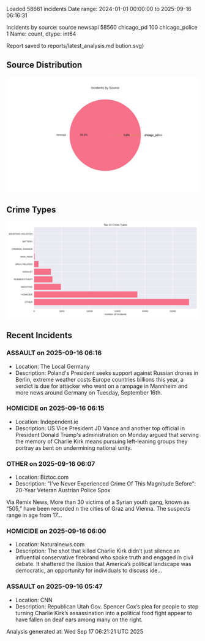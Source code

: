 
Loaded 58661 incidents
Date range: 2024-01-01 00:00:00 to 2025-09-16 06:16:31

Incidents by source:
source
newsapi           58560
chicago_pd          100
chicago_police        1
Name: count, dtype: int64

Report saved to reports/latest_analysis.md
bution.svg)

## Source Distribution
![Source Distribution](images/source_distribution.svg)

## Crime Types
![Crime Types](images/crime_types.svg)

## Recent Incidents

### ASSAULT on 2025-09-16 06:16
- Location: The Local Germany
- Description: Poland's President seeks support against Russian drones in Berlin, extreme weather costs Europe countries billions this year, a verdict is due for attacker who went on a rampage in Mannheim and more news around Germany on Tuesday, September 16th.


### HOMICIDE on 2025-09-16 06:15
- Location: Independent.ie
- Description: US Vice President JD Vance and another top official in President Donald Trump's administration on Monday argued that serving the memory of Charlie Kirk means pursuing left-leaning groups they portray as bent on undermining national unity.


### OTHER on 2025-09-16 06:07
- Location: Biztoc.com
- Description: "I've Never Experienced Crime Of This Magnitude Before": 20-Year Veteran Austrian Police Spox
 
Via Remix News,
More than 30 victims of a Syrian youth gang, known as “505,” have been recorded n the cities of Graz and Vienna. 
The suspects range in age from 17…


### HOMICIDE on 2025-09-16 06:00
- Location: Naturalnews.com
- Description: The shot that killed Charlie Kirk didn’t just silence an influential conservative firebrand who spoke truth and engaged in civil debate. It shattered the illusion that America’s political landscape was democratic, an opportunity for individuals to discuss ide…


### ASSAULT on 2025-09-16 05:47
- Location: CNN
- Description: Republican Utah Gov. Spencer Cox’s plea for people to stop turning Charlie Kirk’s assassination into a political food fight appear to have fallen on deaf ears among many on the right.

Analysis generated at: Wed Sep 17 06:21:21 UTC 2025
